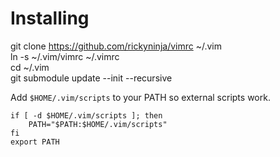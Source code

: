 # Installing
git clone https://github.com/rickyninja/vimrc ~/.vim  
ln -s ~/.vim/vimrc ~/.vimrc  
cd ~/.vim  
git submodule update --init --recursive

Add `$HOME/.vim/scripts` to your PATH so external scripts work.
```
if [ -d $HOME/.vim/scripts ]; then
    PATH="$PATH:$HOME/.vim/scripts"
fi
export PATH
```

